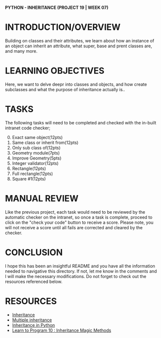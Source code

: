 **PYTHON - INHERITANCE (PROJECT 19 | WEEK 07)**

# INTRODUCTION/OVERVIEW

Building on classes and their attributes, we learn about how an instance of an object can inherit an attribute, what super, base and prent classes are, and many more.

# LEARNING OBJECTIVES

Here, we want to delve deepr into classes and objects, and how create subclasses and what the purpose of inheritance actually is..

# TASKS

The following tasks will need to be completed and checked with the in-built intranet code checker;

0. Exact same object(12pts)
1. Same class or inherit from(12pts)
2. Only sub class of(12pts)
3. Geometry module(7pts)
4. Improve Geometry(5pts)
5. Integer validator(12pts)
6. Rectangle(12pts)
7. Full rectangle(12pts)
8. Square #1(12pts)

# MANUAL REVIEW

Like the previous project, each task would need to be reviewed by the automatic checker on the intranet, so once a task is complete, proceed to click on the "check your code" button to receive a score. Please note, you will not receive a score until all fails are corrected and cleared by the checker.

# CONCLUSION

I hope this has been an insightful README and you have all the information needed to navigative this directory. If not, let me know in the comments and I will make the necessary modifications. Do not forget to check out the resources referenced below.

# RESOURCES

- [Inheritance](https://intranet.alxswe.com/rltoken/t8JPHxuhAzVK4vFPEwUTLQ)
- [Multiple inheritance](https://intranet.alxswe.com/rltoken/RJaz6Xq0RUAneSqWDbXY6A)
- [Inheritance in Python](https://intranet.alxswe.com/rltoken/ktGBvdAAeGi3jjLn8_cUBw)
- [Learn to Program 10 : Inheritance Magic Methods](https://intranet.alxswe.com/rltoken/TXATsk3cqj7zNUUIx8WO8g)
